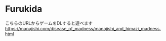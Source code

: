 # Furukida

こちらのURLからゲームをDLすると遊べます
https://manajishi.com/disease_of_madness/manajishi_and_himazi_madness.html